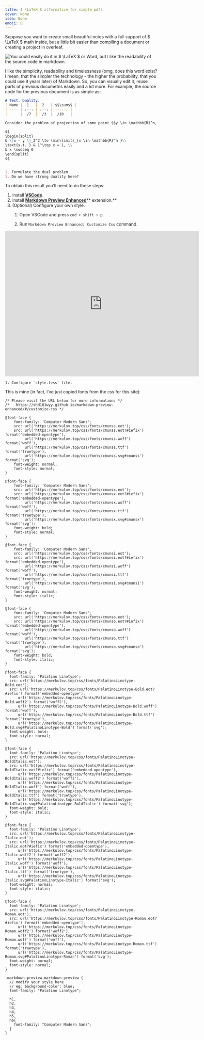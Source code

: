 ```yaml
---
title: $ \LaTeX $ alternative for simple pdfs
cover: None
icon: None
emoji: 📄
---
```


Suppose you want to create small beautiful notes with a full support of $ \LaTeX $ math inside, but a little bit easier than compiling a document or creating a project in overleaf.

![You could easily do it in $ \LaTeX $ or Word, but I like the readability of the source code in markdown.](https://merkulov.top/Other/Notes/___LaTeX___alternative_for_simple_pdfs/Screenshot_2023-01-25_at_18.15.13.png)

I like the simplicity, readability and timelessness (omg, does this word exist? I mean, that the simpler the technology - the higher the probability, that you could use it years later) of Markdown. So, you can visually edit it, reuse parts of previous documetns easily and a lot more. For example, the source code for the previous document is as simple as:

```markdown
# Test. Duality.
| Name |  1   |  2   | $$\sum$$ |
| ---- | :--: | :--: | :----: |
|      |  /7  |  /3  |  /10   |

Consider the problem of projection of some point $$y \in \mathbb{R}^n,  y \notin \Delta^n$$ onto the probability simplex $$\Delta^n$$.

$$
\begin{split}
& \|x - y \|_2^2 \to \min\limits_{x \in \mathbb{R}^n }\\
\text{s.t. } & 1^\top x = 1, \\
& x \succeq 0 
\end{split}
$$
    

1. Formulate the dual problem.
1. Do we have strong duality here?

```

To obtain this result you’ll need to do these steps:

1. Install **[VSCode](https://code.visualstudio.com)**.
1. Install **[Markdown Preview Enhanced](https://shd101wyy.github.io/markdown-preview-enhanced/#/?id=markdown-preview-enhanced)**** extension.**
1. (Optional) Configure your own style.
	1. Open VSCode and press `cmd + shift + p`. 
	1. Run `Markdown Preview Enhanced: Customize Css` command.

		<p><div class="res_emb_block">
<iframe width="640" height="480" src="https://s3.us-west-2.amazonaws.com/secure.notion-static.com/61f2b634-c39f-404e-922f-fcf10bc9a172/Untitled.webm?X-Amz-Algorithm=AWS4-HMAC-SHA256&X-Amz-Content-Sha256=UNSIGNED-PAYLOAD&X-Amz-Credential=AKIAT73L2G45EIPT3X45%2F20230126%2Fus-west-2%2Fs3%2Faws4_request&X-Amz-Date=20230126T093210Z&X-Amz-Expires=3600&X-Amz-Signature=7f866f9f52377d4ccb4e4462ad5443f075e332b2bce7c8ce057d6d91d6e6fc38&X-Amz-SignedHeaders=host&x-id=GetObject" frameborder="0" allowfullscreen></iframe>
</div></p>

	1. Configure `style.less` file.

This is mine (in fact, I’ve just copied fonts from the css for this site):

```less
/* Please visit the URL below for more information: */
/*   https://shd101wyy.github.io/markdown-preview-enhanced/#/customize-css */

@font-face {
	font-family: 'Computer Modern Sans';
	src: url('https://merkulov.top/css/fonts/cmunss.eot');
	src: url('https://merkulov.top/css/fonts/cmunss.eot?#iefix') format('embedded-opentype'),
		 url('https://merkulov.top/css/fonts/cmunss.woff') format('woff'),
		 url('https://merkulov.top/css/fonts/cmunss.ttf') format('truetype'),
		 url('https://merkulov.top/css/fonts/cmunss.svg#cmunss') format('svg');
	font-weight: normal;
	font-style: normal;
}

@font-face {
	font-family: 'Computer Modern Sans';
	src: url('https://merkulov.top/css/fonts/cmunsx.eot');
	src: url('https://merkulov.top/css/fonts/cmunsx.eot?#iefix') format('embedded-opentype'),
		 url('https://merkulov.top/css/fonts/cmunsx.woff') format('woff'),
		 url('https://merkulov.top/css/fonts/cmunsx.ttf') format('truetype'),
		 url('https://merkulov.top/css/fonts/cmunsx.svg#cmunsx') format('svg');
	font-weight: bold;
	font-style: normal;
}

@font-face {
	font-family: 'Computer Modern Sans';
	src: url('https://merkulov.top/css/fonts/cmunsi.eot');
	src: url('https://merkulov.top/css/fonts/cmunsi.eot?#iefix') format('embedded-opentype'),
		 url('https://merkulov.top/css/fonts/cmunsi.woff') format('woff'),
		 url('https://merkulov.top/css/fonts/cmunsi.ttf') format('truetype'),
		 url('https://merkulov.top/css/fonts/cmunsi.svg#cmunsi') format('svg');
	font-weight: normal;
	font-style: italic;
}

@font-face {
	font-family: 'Computer Modern Sans';
	src: url('https://merkulov.top/css/fonts/cmunso.eot');
	src: url('https://merkulov.top/css/fonts/cmunso.eot?#iefix') format('embedded-opentype'),
		 url('https://merkulov.top/css/fonts/cmunso.woff') format('woff'),
		 url('https://merkulov.top/css/fonts/cmunso.ttf') format('truetype'),
		 url('https://merkulov.top/css/fonts/cmunso.svg#cmunso') format('svg');
	font-weight: bold;
	font-style: italic;
}

@font-face {
  font-family: 'Palatino Linotype';
  src: url('https://merkulov.top/css/fonts/PalatinoLinotype-Bold.eot');
  src: url('https://merkulov.top/css/fonts/PalatinoLinotype-Bold.eot?#iefix') format('embedded-opentype'),
      url('https://merkulov.top/css/fonts/PalatinoLinotype-Bold.woff2') format('woff2'),
      url('https://merkulov.top/css/fonts/PalatinoLinotype-Bold.woff') format('woff'),
      url('https://merkulov.top/css/fonts/PalatinoLinotype-Bold.ttf') format('truetype'),
      url('https://merkulov.top/css/fonts/PalatinoLinotype-Bold.svg#PalatinoLinotype-Bold') format('svg');
  font-weight: bold;
  font-style: normal;
}

@font-face {
  font-family: 'Palatino Linotype';
  src: url('https://merkulov.top/css/fonts/PalatinoLinotype-BoldItalic.eot');
  src: url('https://merkulov.top/css/fonts/PalatinoLinotype-BoldItalic.eot?#iefix') format('embedded-opentype'),
      url('https://merkulov.top/css/fonts/PalatinoLinotype-BoldItalic.woff2') format('woff2'),
      url('https://merkulov.top/css/fonts/PalatinoLinotype-BoldItalic.woff') format('woff'),
      url('https://merkulov.top/css/fonts/PalatinoLinotype-BoldItalic.ttf') format('truetype'),
      url('https://merkulov.top/css/fonts/PalatinoLinotype-BoldItalic.svg#PalatinoLinotype-BoldItalic') format('svg');
  font-weight: bold;
  font-style: italic;
}

@font-face {
  font-family: 'Palatino Linotype';
  src: url('https://merkulov.top/css/fonts/PalatinoLinotype-Italic.eot');
  src: url('https://merkulov.top/css/fonts/PalatinoLinotype-Italic.eot?#iefix') format('embedded-opentype'),
      url('https://merkulov.top/css/fonts/PalatinoLinotype-Italic.woff2') format('woff2'),
      url('https://merkulov.top/css/fonts/PalatinoLinotype-Italic.woff') format('woff'),
      url('https://merkulov.top/css/fonts/PalatinoLinotype-Italic.ttf') format('truetype'),
      url('https://merkulov.top/css/fonts/PalatinoLinotype-Italic.svg#PalatinoLinotype-Italic') format('svg');
  font-weight: normal;
  font-style: italic;
}

@font-face {
  font-family: 'Palatino Linotype';
  src: url('https://merkulov.top/css/fonts/PalatinoLinotype-Roman.eot');
  src: url('https://merkulov.top/css/fonts/PalatinoLinotype-Roman.eot?#iefix') format('embedded-opentype'),
      url('https://merkulov.top/css/fonts/PalatinoLinotype-Roman.woff2') format('woff2'),
      url('https://merkulov.top/css/fonts/PalatinoLinotype-Roman.woff') format('woff'),
      url('https://merkulov.top/css/fonts/PalatinoLinotype-Roman.ttf') format('truetype'),
      url('https://merkulov.top/css/fonts/PalatinoLinotype-Roman.svg#PalatinoLinotype-Roman') format('svg');
  font-weight: normal;
  font-style: normal;
}

.markdown-preview.markdown-preview {
  // modify your style here
  // eg: background-color: blue;
  font-family: "Palatino Linotype";

  h1,
  h2,
  h3,
  h4,
  h5,
  h6{
    font-family: "Computer Modern Sans";
  }
}
```
